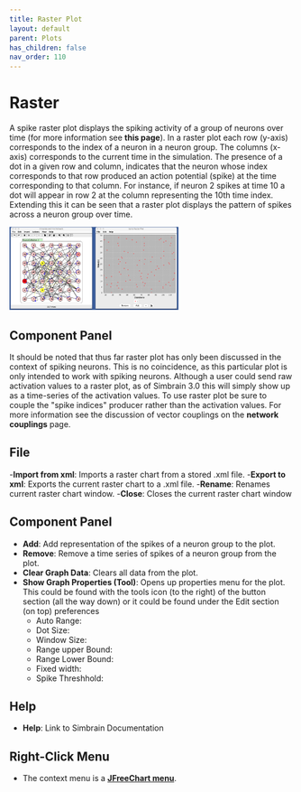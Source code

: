 ```yaml
---
title: Raster Plot
layout: default
parent: Plots
has_children: false
nav_order: 110
---
```


# Raster

A spike raster plot displays the spiking activity of a group of neurons over time (for more information see **this page**). In a raster plot each row (y-axis) corresponds to the index of a neuron in a neuron group. The columns (x-axis) corresponds to the current time in the simulation. The presence of a dot in a given row and column, indicates that the neuron whose index corresponds to that row produced an action potential (spike) at the time corresponding to that column. For instance, if neuron 2 spikes at time 10 a dot will appear in row 2 at the column representing the 10th time index. Extending this it can be seen that a raster plot displays the pattern of spikes across a neuron group over time.

<img src="../../assets/images/rasterPlot.png" style="width:300px;"/>

## Component Panel

It should be noted that thus far raster plot has only been discussed in the context of spiking neurons. This is no coincidence, as this particular plot is only intended to work with spiking neurons. Although a user could send raw activation values to a raster plot, as of Simbrain 3.0 this will simply show up as a time-series of the activation values. To use raster plot be sure to couple the "spike indices" producer rather than the activation values. For more information see the discussion of vector couplings on the **network couplings** page.

## File

-**Import from xml**: Imports a raster chart from a stored .xml file.
-**Export to xml**: Exports the current raster chart to a .xml file.
-**Rename**: Renames current raster chart window.
-**Close**: Closes the current raster chart window

## Component Panel

- **Add**: Add representation of the spikes of a neuron group to the plot.
- **Remove**: Remove a time series of spikes of a neuron group from the plot.
- **Clear Graph Data**: Clears all data from the plot.
- **Show Graph Properties (Tool)**: Opens up properties menu for the plot. This could be found with the tools icon (to the right) of the button section (all the way down) or it could be found under the Edit section (on top) preferences
    * Auto Range:
    * Dot Size:
    * Window Size:
    * Range upper Bound:
    * Range Lower Bound:
    * Fixed width:
    * Spike Threshhold:

## Help

- **Help**: Link to Simbrain Documentation

## Right-Click Menu

- The context menu is a **[JFreeChart menu](./#jfreechart-right-click-menu)**.

